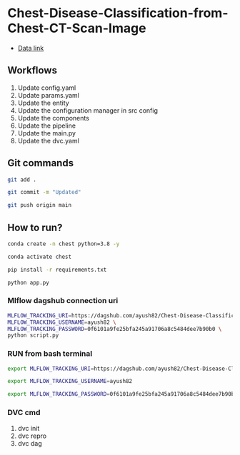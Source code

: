 # Chest-Disease-Classification-from-Chest-CT-Scan-Image

 - [Data link](https://drive.google.com/file/d/1z0mreUtRmR-P-magILsDR3T7M6IkGXtY/view?usp=sharing)

## Workflows

1. Update config.yaml
2. Update params.yaml
3. Update the entity
4. Update the configuration manager in src config
5. Update the components
6. Update the pipeline 
7. Update the main.py
8. Update the dvc.yaml 



## Git commands

```bash
git add .

git commit -m "Updated"

git push origin main
```

## How to run?

```bash
conda create -n chest python=3.8 -y
```

```bash
conda activate chest
```

```bash
pip install -r requirements.txt
```

```bash
python app.py
```

### Mlflow dagshub connection uri

```bash
MLFLOW_TRACKING_URI=https://dagshub.com/ayush82/Chest-Disease-Classification-from-Chest-CT-Scan-Image \
MLFLOW_TRACKING_USERNAME=ayush82 \
MLFLOW_TRACKING_PASSWORD=0f6101a9fe25bfa245a91706a8c5484dee7b90b0 \
python script.py
```


### RUN from bash terminal

```bash
export MLFLOW_TRACKING_URI=https://dagshub.com/ayush82/Chest-Disease-Classification-from-Chest-CT-Scan-Image

export MLFLOW_TRACKING_USERNAME=ayush82 

export MLFLOW_TRACKING_PASSWORD=0f6101a9fe25bfa245a91706a8c5484dee7b90b0

```



### DVC cmd

1. dvc init
2. dvc repro
3. dvc dag